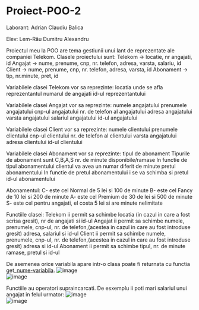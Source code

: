 # Proiect-POO-2

Laborant: Adrian Claudiu Balica

Elev: Lem-Rău Dumitru Alexandru


Proiectul meu la POO are tema gestiunii unui lant de reprezentate ale companiei Telekom.
Clasele proiectului sunt: Telekom    -> locatie, nr angajati, id
                          Angajat    -> nume, prenume, cnp, nr. telefon, adresa, varsta, salariu, id
                          Client     -> nume, prenume, cnp, nr. telefon, adresa, varsta, id
                          Abonament  -> tip, nr.minute, pret, id
                          
Variabilele clasei Telekom vor sa reprezinte: locatia unde se afla reprezentantul
                                              numarul de angajati
                                              id-ul reprezentantului


Variabilele clasei Angajat vor sa reprezinte: numele angajatului
                                              prenumele angajatului
                                              cnp-ul angajatului
                                              nr. de telefon al angajatului
                                              adresa angajatului
                                              varsta angajatului
                                              salariul angajatului
                                              id-ul angajatului


Variabilele clasei Client vor sa reprezinte: numele clientului
                                             prenumele clientului
                                             cnp-ul clientului
                                             nr. de telefon al clientului
                                             varsta angajatului
                                             adresa clientului
                                             id-ul clientului



Variabilele clasei Abonament vor sa reprezinte: tipul de abonament                    Tipurile de abonament sunt C,B,A,S
                                                nr. de minute disponibile/ramase      In functie de tipul abonamentului clientul va avea un numar diferit de minute
                                                pretul abonamentului                  In functie de pretul abonamentului i se va schimba si pretul
                                                id-ul abonamentului


Abonamentul: C- este cel Normal de 5 lei si 100 de minute
             B- este cel Fancy de 10 lei si 200 de minute
             A- este cel Premium de 30 de lei si 500 de minute
             S- este cel pentru angajati, el costa 5 lei si are minute nelimitate


Functiile clasei: Telekom ii permit sa schimbe locatia (in cazul in care a fost scrisa gresit), nr de angajati si id-ul
                  Angajat ii permit sa schimbe numele, prenumele, cnp-ul, nr. de telefon,(acestea in cazul in care au fost introduse gresit) adresa, salariul si id-ul
                  Client ii permit sa schimbe numele, prenumele, cnp-ul, nr. de telefon,(acestea in cazul in care au fost introduse gresit) adresa si id-ul
                  Abonament ii permit sa schimbe tipul, nr. de minute ramase, pretul si id-ul

De asemenea orice variabila apare intr-o clasa poate fi returnata cu functia get_[nume-variabila]().
![image](https://user-images.githubusercontent.com/93475691/164320550-7567b312-a4f0-46f2-8423-1234e3816311.png)
<br/>
![image](https://user-images.githubusercontent.com/93475691/164320593-5dff81bc-fe91-42b3-aaac-ad29a59f0f74.png)

Functiile au operatori supraincarcati.
De esxemplu ii poti mari salariul unui angajat in felul urmator:
![image](https://user-images.githubusercontent.com/93475691/164321523-030286a6-4335-4e7d-8318-3a184a8dc704.png)
<br/>
![image](https://user-images.githubusercontent.com/93475691/164321580-c308dee5-1e42-4a10-b3ba-7c27b7d1bbdf.png)







